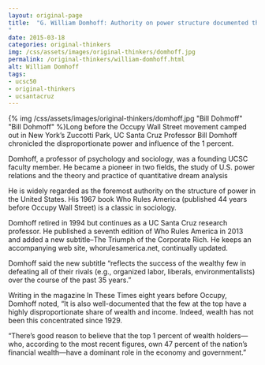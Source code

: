 ```yaml
---
layout: original-page
title:  "G. William Domhoff: Authority on power structure documented the 1 percent "
date: 2015-03-18
categories: original-thinkers
img: /css/assets/images/original-thinkers/domhoff.jpg
permalink: /original-thinkers/william-domhoff.html
alt: William Domhoff
tags: 
- ucsc50
- original-thinkers
- ucsantacruz
---
```


{% img /css/assets/images/original-thinkers/domhoff.jpg "Bill Dohmoff" "Bill Dohmoff" %}Long before the Occupy Wall Street movement camped out in New York’s Zuccotti Park, UC Santa Cruz Professor Bill Domhoff chronicled the disproportionate power and influence of the 1 percent.Domhoff, a professor of psychology and sociology, was a founding UCSC faculty member. He became a pioneer in two fields, the study of U.S. power relations and the theory and practice of quantitative dream analysis

He is widely regarded as the foremost authority on the structure of power in the United States. His 1967 book Who Rules America (published 44 years before Occupy Wall Street) is a classic in sociology.

Domhoff retired in 1994 but continues as a UC Santa Cruz research professor. He published a seventh edition of Who Rules America in 2013 and added a new subtitle–The Triumph of the Corporate Rich.  He keeps an accompanying web site, whorulesamerica.net, continually updated. 

Domhoff said the new subtitle “reflects the success of the wealthy few in defeating all of their rivals (e.g., organized labor, liberals, environmentalists) over the course of the past 35 years.”

Writing in the magazine In These Times eight years before Occupy, Domhoff  noted, “It is also well-documented that the few at the top have a highly disproportionate share of wealth and income. Indeed, wealth has not been this concentrated since 1929.

“There’s good reason to believe that the top 1 percent of wealth holders—who, according to the most recent figures, own 47 percent of the nation’s financial wealth—have a dominant role in the economy and government.” 